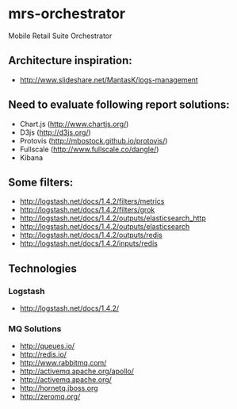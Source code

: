 # mrs-orchestrator
Mobile Retail Suite Orchestrator

## Architecture inspiration:
- http://www.slideshare.net/MantasK/logs-management

## Need to evaluate following report solutions:
- Chart.js (http://www.chartjs.org/)
- D3js (http://d3js.org/)
- Protovis (http://mbostock.github.io/protovis/)
- Fullscale (http://www.fullscale.co/dangle/)
- Kibana

## Some filters:
- http://logstash.net/docs/1.4.2/filters/metrics
- http://logstash.net/docs/1.4.2/filters/grok
- http://logstash.net/docs/1.4.2/outputs/elasticsearch_http
- http://logstash.net/docs/1.4.2/outputs/elasticsearch
- http://logstash.net/docs/1.4.2/outputs/redis
- http://logstash.net/docs/1.4.2/inputs/redis

## Technologies

### Logstash
- http://logstash.net/docs/1.4.2/

### MQ Solutions
- http://queues.io/
- http://redis.io/
- http://www.rabbitmq.com/
- http://activemq.apache.org/apollo/
- http://activemq.apache.org/
- http://hornetq.jboss.org
- http://zeromq.org/
